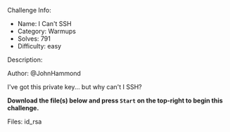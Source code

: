 
Challenge Info:
 - Name: I Can't SSH
 - Category: Warmups    
 - Solves: 791
 - Difficulty: easy


 Description:

 Author: @JohnHammond  
  
I've got this private key... but why can't I SSH?   
  
 **Download the file(s) below and press `Start` on the top\-right to begin this challenge.**


 Files: id_rsa
